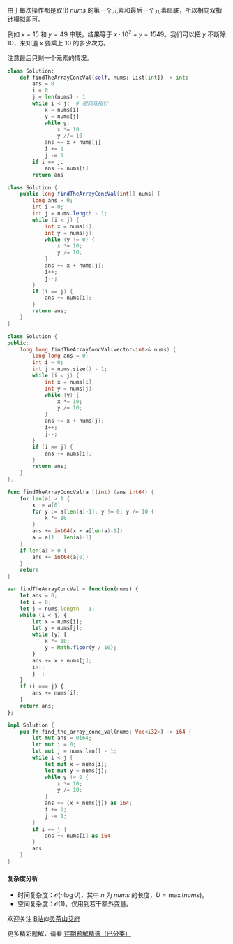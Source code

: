 由于每次操作都是取出 $\textit{nums}$ 的第一个元素和最后一个元素串联，所以相向双指针模拟即可。

例如 $x=15$ 和 $y=49$ 串联，结果等于 $x\cdot 10^2 + y=1549$。我们可以把 $y$ 不断除 $10$，来知道 $x$ 要乘上 $10$ 的多少次方。

注意最后只剩一个元素的情况。

```py [sol-Python3]
class Solution:
    def findTheArrayConcVal(self, nums: List[int]) -> int:
        ans = 0
        i = 0
        j = len(nums) - 1
        while i < j:  # 相向双指针
            x = nums[i]
            y = nums[j]
            while y:
                x *= 10
                y //= 10
            ans += x + nums[j]
            i += 1
            j -= 1
        if i == j:
            ans += nums[i]
        return ans
```

```java [sol-Java]
class Solution {
    public long findTheArrayConcVal(int[] nums) {
        long ans = 0;
        int i = 0;
        int j = nums.length - 1;
        while (i < j) {
            int x = nums[i];
            int y = nums[j];
            while (y != 0) {
                x *= 10;
                y /= 10;
            }
            ans += x + nums[j];
            i++;
            j--;
        }
        if (i == j) {
            ans += nums[i];
        }
        return ans;
    }
}
```

```cpp [sol-C++]
class Solution {
public:
    long long findTheArrayConcVal(vector<int>& nums) {
        long long ans = 0;
        int i = 0;
        int j = nums.size() - 1;
        while (i < j) {
            int x = nums[i];
            int y = nums[j];
            while (y) {
                x *= 10;
                y /= 10;
            }
            ans += x + nums[j];
            i++;
            j--;
        }
        if (i == j) {
            ans += nums[i];
        }
        return ans;
    }
};
```

```go [sol-Go]
func findTheArrayConcVal(a []int) (ans int64) {
	for len(a) > 1 {
		x := a[0]
		for y := a[len(a)-1]; y != 0; y /= 10 {
			x *= 10
		}
		ans += int64(x + a[len(a)-1])
		a = a[1 : len(a)-1]
	}
	if len(a) > 0 {
		ans += int64(a[0])
	}
	return
}
```

```js [sol-JavaScript]
var findTheArrayConcVal = function(nums) {
    let ans = 0;
    let i = 0;
    let j = nums.length - 1;
    while (i < j) {
        let x = nums[i];
        let y = nums[j];
        while (y) {
            x *= 10;
            y = Math.floor(y / 10);
        }
        ans += x + nums[j];
        i++;
        j--;
    }
    if (i === j) {
        ans += nums[i];
    }
    return ans;
};
```

```rust [sol-Rust]
impl Solution {
    pub fn find_the_array_conc_val(nums: Vec<i32>) -> i64 {
        let mut ans = 0i64;
        let mut i = 0;
        let mut j = nums.len() - 1;
        while i < j {
            let mut x = nums[i];
            let mut y = nums[j];
            while y != 0 {
                x *= 10;
                y /= 10;
            }
            ans += (x + nums[j]) as i64;
            i += 1;
            j -= 1;
        }
        if i == j {
            ans += nums[i] as i64;
        }
        ans
    }
}
```

#### 复杂度分析

- 时间复杂度：$\mathcal{O}(n\log U)$，其中 $n$ 为 $\textit{nums}$ 的长度，$U=\max(\textit{nums})$。
- 空间复杂度：$\mathcal{O}(1)$。仅用到若干额外变量。

欢迎关注 [B站@灵茶山艾府](https://space.bilibili.com/206214)

更多精彩题解，请看 [往期题解精选（已分类）](https://github.com/EndlessCheng/codeforces-go/blob/master/leetcode/SOLUTIONS.md)
